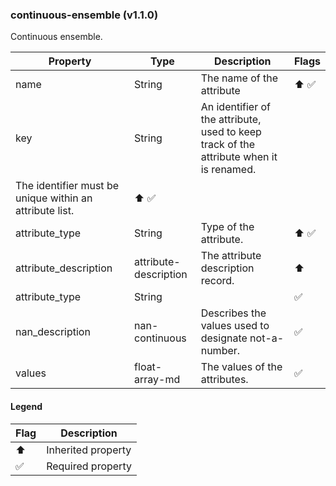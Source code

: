 ### continuous-ensemble (v1.1.0)
Continuous ensemble.

| Property | Type | Description | Flags |
|---|---|---|---|
| name | String | The name of the attribute | ⬆️ ✅ |
| key | String | An identifier of the attribute, used to keep track of the attribute when it is renamed.
The identifier must be unique within an attribute list. | ⬆️ ✅ |
| attribute_type | String | Type of the attribute. | ⬆️ ✅ |
| attribute_description | attribute-description | The attribute description record. | ⬆️ |
| attribute_type | String |  | ✅ |
| nan_description | nan-continuous | Describes the values used to designate not-a-number. | ✅ |
| values | float-array-md | The values of the attributes. | ✅ |


#### Legend

| Flag | Description |
| --- | --- |
| ⬆️ | Inherited property |
| ✅ | Required property |

